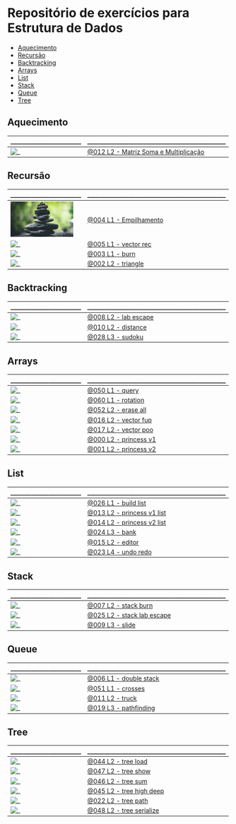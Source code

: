 
# Repositório de exercícios para Estrutura de Dados

[](toc)

- [Aquecimento](#aquecimento)
- [Recursão](#recursão)
- [Backtracking](#backtracking)
- [Arrays](#arrays)
- [List](#list)
- [Stack](#stack)
- [Queue](#queue)
- [Tree](#tree)
[](toc)

## Aquecimento

\________________________ | \_______________________________________________
------------------------- | ------------------------------------------------
![_](.thumbs/012.jpg) | [@012 L2 - Matriz Soma e Multiplicação](base/012/Readme.md#l2---matriz-soma-e-multiplicação)

## Recursão

\________________________ | \_______________________________________________
------------------------- | ------------------------------------------------
![_](.thumbs/004.jpg) | [@004 L1 - Empilhamento](base/004/Readme.md#l1---empilhamento)
![_](.thumbs/005.jpg) | [@005 L1 - vector rec](base/005/Readme.md#l1---vector-rec)
![_](.thumbs/003.jpg) | [@003 L1 - burn](base/003/Readme.md#l1---burn)
![_](.thumbs/002.jpg) | [@002 L2 - triangle](base/002/Readme.md#l2---triangle)

## Backtracking

\________________________ | \_______________________________________________
------------------------- | ------------------------------------------------
![_](.thumbs/008.jpg) | [@008 L2 - lab escape](base/008/Readme.md#l2---lab-escape)
![_](.thumbs/010.jpg) | [@010 L2 - distance](base/010/Readme.md#l2---distance)
![_](.thumbs/028.jpg) | [@028 L3 - sudoku](base/028/Readme.md#l3---sudoku)

## Arrays

\________________________ | \_______________________________________________
------------------------- | ------------------------------------------------
![_](.thumbs/050.jpg) | [@050 L1 - query](base/050/Readme.md#l1---query)
![_](.thumbs/060.jpg) | [@060 L1 - rotation](base/060/Readme.md#l1---rotation)
![_](.thumbs/052.jpg) | [@052 L2 - erase all](base/052/Readme.md#l2---erase-all)
![_](.thumbs/016.jpg) | [@016 L2 - vector fup](base/016/Readme.md#l2---vector-fup)
![_](.thumbs/017.jpg) | [@017 L2 - vector poo](base/017/Readme.md#l2---vector-poo)
![_](.thumbs/000.jpg) | [@000 L2 - princess v1](base/000/Readme.md#l2---princess-v1)
![_](.thumbs/001.jpg) | [@001 L2 - princess v2](base/001/Readme.md#l2---princess-v2)

## List

\________________________ | \_______________________________________________
------------------------- | ------------------------------------------------
![_](.thumbs/026.jpg) | [@026 L1 - build list](base/026/Readme.md#l1---build-list)
![_](.thumbs/013.jpg) | [@013 L2 - princess v1 list](base/013/Readme.md#l2---princess-v1-list)
![_](.thumbs/014.jpg) | [@014 L2 - princess v2 list](base/014/Readme.md#l2---princess-v2-list)
![_](.thumbs/024.jpg) | [@024 L3 - bank](base/024/Readme.md#l3---bank)
![_](.thumbs/015.jpg) | [@015 L2 - editor](base/015/Readme.md#l2---editor)
![_](.thumbs/023.jpg) | [@023 L4 - undo redo](base/023/Readme.md#l4---undo-redo)

## Stack

\________________________ | \_______________________________________________
------------------------- | ------------------------------------------------
![_](.thumbs/007.jpg) | [@007 L2 - stack burn](base/007/Readme.md#l2---stack-burn)
![_](.thumbs/025.jpg) | [@025 L2 - stack lab escape](base/025/Readme.md#l2---stack-lab-escape)
![_](.thumbs/009.jpg) | [@009 L3 - slide](base/009/Readme.md#l3---slide)

## Queue

\________________________ | \_______________________________________________
------------------------- | ------------------------------------------------
![_](.thumbs/006.jpg) | [@006 L1 - double stack](base/006/Readme.md#l1---double-stack)
![_](.thumbs/051.jpg) | [@051 L1 - crosses](base/051/Readme.md#l1---crosses)
![_](.thumbs/011.jpg) | [@011 L2 - truck](base/011/Readme.md#l2---truck)
![_](.thumbs/019.jpg) | [@019 L3 - pathfinding](base/019/Readme.md#l3---pathfinding)

## Tree

\________________________ | \_______________________________________________
------------------------- | ------------------------------------------------
![_](.thumbs/044.jpg) | [@044 L2 - tree load](base/044/Readme.md#l2---tree-load)
![_](.thumbs/047.jpg) | [@047 L2 - tree show](base/047/Readme.md#l2---tree-show)
![_](.thumbs/046.jpg) | [@046 L2 - tree sum](base/046/Readme.md#l2---tree-sum)
![_](.thumbs/045.jpg) | [@045 L2 - tree high deep](base/045/Readme.md#l2---tree-high-deep)
![_](.thumbs/022.jpg) | [@022 L2 - tree path](base/022/Readme.md#l2---tree-path)
![_](.thumbs/048.jpg) | [@048 L2 - tree serialize](base/048/Readme.md#l2---tree-serialize)
